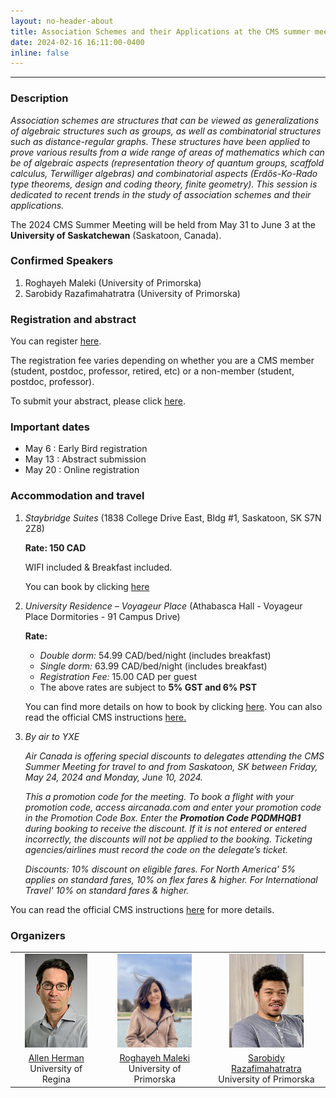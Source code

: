 ```yaml
---
layout: no-header-about
title: Association Schemes and their Applications at the CMS summer meeting 2024
date: 2024-02-16 16:11:00-0400
inline: false
---
```


***

### Description

*Association schemes are structures that can be viewed as generalizations of algebraic structures such as groups, as well as combinatorial structures such as distance-regular graphs. These structures have been applied to prove various results from a wide range of areas of mathematics which can be of algebraic aspects (representation theory of quantum groups, scaffold calculus, Terwilliger algebras) and combinatorial aspects (Erdős-Ko-Rado type theorems, design and coding theory, finite geometry). This session is dedicated to recent trends in the study of association schemes and their applications.*

The 2024 CMS Summer Meeting will be held from May 31 to June 3  at the **University of Saskatchewan** (Saskatoon, Canada). 

### Confirmed Speakers
   1. Roghayeh Maleki (University of Primorska)
   2. Sarobidy Razafimahatratra (University of Primorska)

### Registration and abstract

You can register [here](https://summer24.cms.math.ca/registration). 

The registration fee varies depending on whether you are a CMS member (student, postdoc, professor, retired, etc) or a non-member (student, postdoc, professor).

To submit your abstract, please click [here](https://www2.cms.math.ca/Events/summer24/abs/Create/). 

### Important dates

   * May 6 : Early Bird registration
   * May 13 : Abstract submission
   * May 20 : Online registration


### Accommodation and travel 

 1. *Staybridge Suites* (1838 College Drive East, Bldg #1, Saskatoon, SK S7N 2Z8)

    **Rate: 150 CAD**

    WIFI included & Breakfast included.

    You can book by clicking [here](https://www.ihg.com/staybridge/hotels/us/en/find-hotels/select-roomrate?fromRedirect=true&qSrt=sBR&qIta=99801505&icdv=99801505&qSlH=YXESB&qCiD=30&qCiMy=042024&qCoD=04&qCoMy=052024&qGrpCd=CMS&qAAR=6CBARC&qRtP=6CBARC&setPMCookies=true&qSHBrC=SB&qDest=1838%20College%20Drive%20East,%20Bldg%231,%20Saskatoon,%20SK,%20CA&srb_u=1&qChAge=&qRmFltr=)

 2. *University Residence – Voyageur Place* (Athabasca Hall - Voyageur Place Dormitories - 91 Campus Drive)

      **Rate:**

      * *Double dorm:* 54.99 CAD/bed/night (includes breakfast)
      * *Single dorm:* 63.99 CAD/bed/night (includes breakfast)  
      * *Registration Fee:* 15.00 CAD per guest 
      * The above rates are subject to **5% GST and 6% PST**

      You can find more details on how to book by clicking [here](https://usask.starrezhousing.com/StarRezPortalXConference/83E19556/21/223/Register-Register?UrlToken=ADC9415E&ReturnUrl=%2FStarRezPortalXConference%2F30F729D7%2F23%2F229%2FBooking_-Group_Selector%3FUrlToken%3DF5A20F8D). You can also read the official CMS instructions [here.](https://summer24.cms.math.ca/accomodation-and-travel)
3. *By air to YXE*

      *Air Canada is offering special discounts to delegates attending the CMS Summer Meeting for travel to and from Saskatoon, SK between Friday, May 24, 2024 and Monday, June 10, 2024.*

      *This a promotion code for the meeting. To book a flight with your promotion code, access aircanada.com and enter your promotion code in the Promotion Code Box.  Enter the **Promotion Code PQDMHQB1** during booking to receive the discount. If it is not entered or entered incorrectly, the discounts will not be applied to the booking. Ticketing agencies/airlines must record the code on the delegate’s ticket.*

      *Discounts: 10% discount on eligible fares. For North America' 5% applies on standard fares, 10% on flex fares & higher. For International Travel' 10% on standard fares & higher.*

You can read the official CMS instructions [here](https://summer24.cms.math.ca/accomodation-and-travel) for more details.

### Organizers
<table style="width:100%">
<tr>
   <td style="text-align:center"><img src="/assets/img/herman_a.jpg" height="150"></td>
   <td style="text-align:center"><img src="/assets/img/mitra4.jpg" height="150"></td>
   <td style="text-align:center"><img src="/assets/img/fig23.jpg" height="150"></td>
</tr>
<tr>
   <td style="text-align:center"><a href="https://uregina.ca/~hermana/">Allen Herman</a> <br> University of Regina</td>
   <td style="text-align:center"><a href="https://roghayehmaleki.github.io/">Roghayeh Maleki</a> <br> University of Primorska</td>
   <td style="text-align:center"><a href="https://sarobidyraz.com/">Sarobidy Razafimahatratra</a> <br> University of Primorska</td>
   
</tr>

</table>

